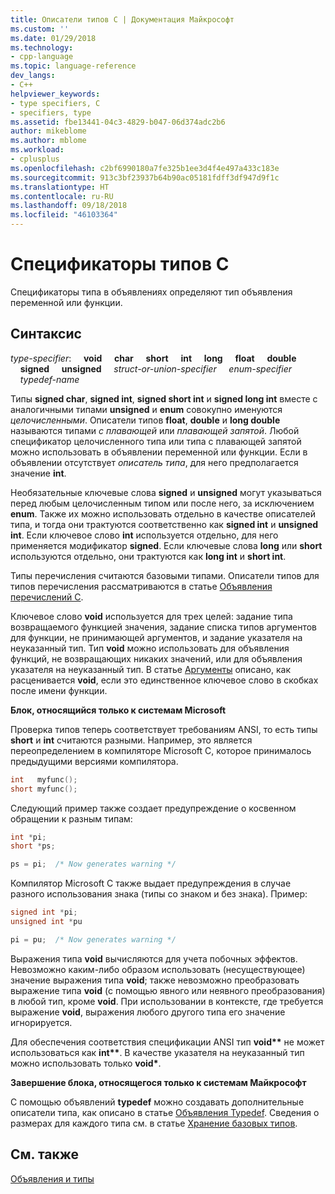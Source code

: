 ```yaml
---
title: Описатели типов C | Документация Майкрософт
ms.custom: ''
ms.date: 01/29/2018
ms.technology:
- cpp-language
ms.topic: language-reference
dev_langs:
- C++
helpviewer_keywords:
- type specifiers, C
- specifiers, type
ms.assetid: fbe13441-04c3-4829-b047-06d374adc2b6
author: mikeblome
ms.author: mblome
ms.workload:
- cplusplus
ms.openlocfilehash: c2bf6990180a7fe325b1ee3d4f4e497a433c183e
ms.sourcegitcommit: 913c3bf23937b64b90ac05181fdff3df947d9f1c
ms.translationtype: HT
ms.contentlocale: ru-RU
ms.lasthandoff: 09/18/2018
ms.locfileid: "46103364"
---
```

# <a name="c-type-specifiers"></a>Спецификаторы типов C

Спецификаторы типа в объявлениях определяют тип объявления переменной или функции.

## <a name="syntax"></a>Синтаксис

*type-specifier*: &nbsp;&nbsp;&nbsp;&nbsp;**void** &nbsp;&nbsp;&nbsp;&nbsp;**char** &nbsp;&nbsp;&nbsp;&nbsp;**short** &nbsp;&nbsp;&nbsp;&nbsp;**int** &nbsp;&nbsp;&nbsp;&nbsp;**long** &nbsp;&nbsp;&nbsp;&nbsp;**float** &nbsp;&nbsp;&nbsp;&nbsp;**double** &nbsp;&nbsp;&nbsp;&nbsp;**signed** &nbsp;&nbsp;&nbsp;&nbsp;**unsigned** &nbsp;&nbsp;&nbsp;&nbsp;*struct-or-union-specifier* &nbsp;&nbsp;&nbsp;&nbsp;*enum-specifier* &nbsp;&nbsp;&nbsp;&nbsp;*typedef-name*

Типы **signed char**, **signed int**, **signed short int** и **signed long int** вместе с аналогичными типами **unsigned** и **enum** совокупно именуются *целочисленными*. Описатели типов **float**, **double** и **long double** называются типами *с плавающей* или *плавающей запятой*. Любой спецификатор целочисленного типа или типа с плавающей запятой можно использовать в объявлении переменной или функции. Если в объявлении отсутствует *описатель типа*, для него предполагается значение **int**.

Необязательные ключевые слова **signed** и **unsigned** могут указываться перед любым целочисленным типом или после него, за исключением **enum**. Также их можно использовать отдельно в качестве описателей типа, и тогда они трактуются соответственно как **signed int** и **unsigned int**. Если ключевое слово **int** используется отдельно, для него применяется модификатор **signed**. Если ключевые слова **long** или **short** используются отдельно, они трактуются как **long int** и **short int**.

Типы перечисления считаются базовыми типами. Описатели типов для типов перечисления рассматриваются в статье [Объявления перечислений C](../c-language/c-enumeration-declarations.md).

Ключевое слово **void** используется для трех целей: задание типа возвращаемого функцией значения, задание списка типов аргументов для функции, не принимающей аргументов, и задание указателя на неуказанный тип. Тип **void** можно использовать для объявления функций, не возвращающих никаких значений, или для объявления указателя на неуказанный тип. В статье [Аргументы](../c-language/arguments.md) описано, как расценивается **void**, если это единственное ключевое слово в скобках после имени функции.

**Блок, относящийся только к системам Microsoft**

Проверка типов теперь соответствует требованиям ANSI, то есть типы **short** и **int** считаются разными. Например, это является переопределением в компиляторе Microsoft C, которое принималось предыдущими версиями компилятора.

```C
int   myfunc();
short myfunc();
```

Следующий пример также создает предупреждение о косвенном обращении к разным типам:

```C
int *pi;
short *ps;

ps = pi;  /* Now generates warning */
```

Компилятор Microsoft C также выдает предупреждения в случае разного использования знака (типы со знаком и без знака). Пример:

```C
signed int *pi;
unsigned int *pu

pi = pu;  /* Now generates warning */
```

Выражения типа **void** вычисляются для учета побочных эффектов. Невозможно каким-либо образом использовать (несуществующее) значение выражения типа **void**; также невозможно преобразовать выражение типа **void** (с помощью явного или неявного преобразования) в любой тип, кроме **void**. При использовании в контексте, где требуется выражение **void**, выражения любого другого типа его значение игнорируется.

Для обеспечения соответствия спецификации ANSI тип <strong>void\*\*</strong> не может использоваться как <strong>int\*\*</strong>. В качестве указателя на неуказанный тип можно использовать только **void**<strong>\*</strong>.

**Завершение блока, относящегося только к системам Майкрософт**

С помощью объявлений **typedef** можно создавать дополнительные описатели типа, как описано в статье [Объявления Typedef](../c-language/typedef-declarations.md). Сведения о размерах для каждого типа см. в статье [Хранение базовых типов](../c-language/storage-of-basic-types.md).

## <a name="see-also"></a>См. также

[Объявления и типы](../c-language/declarations-and-types.md)

